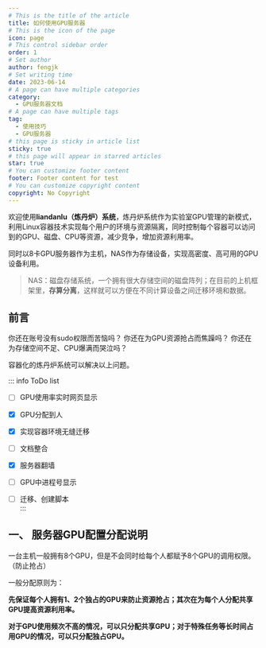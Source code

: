 ```yaml
---
# This is the title of the article
title: 如何使用GPU服务器
# This is the icon of the page
icon: page
# This control sidebar order
order: 1
# Set author
author: fengjk
# Set writing time
date: 2023-06-14
# A page can have multiple categories
category:
  - GPU服务器文档
# A page can have multiple tags
tag:
  - 使用技巧
  - GPU服务器
# this page is sticky in article list
sticky: true
# this page will appear in starred articles
star: true
# You can customize footer content
footer: Footer content for test
# You can customize copyright content
copyright: No Copyright
---
```



欢迎使用**liandanlu（炼丹炉）系统**，炼丹炉系统作为实验室GPU管理的新模式，利用Linux容器技术实现每个用户的环境与资源隔离，同时控制每个容器可以访问到的GPU、磁盘、CPU等资源，减少竞争，增加资源利用率。

同时以8卡GPU服务器作为主机，NAS作为存储设备，实现高密度、高可用的GPU设备利用。
>NAS：磁盘存储系统，一个拥有很大存储空间的磁盘阵列；在目前的上机框架里，**存算分离**，这样就可以方便在不同计算设备之间迁移环境和数据。

## 前言

你还在账号没有sudo权限而苦恼吗？ 你还在为GPU资源抢占而焦躁吗？ 你还在为存储空间不足、CPU爆满而哭泣吗？

容器化的炼丹炉系统可以解决以上问题。

::: info ToDo list
- [ ] GPU使用率实时网页显示
- [x] GPU分配到人
- [x] 实现容器环境无缝迁移
- [ ] 文档整合
- [x] 服务器翻墙
- [ ] GPU中进程号显示
- [ ] 迁移、创建脚本  
:::


## 一、 服务器GPU配置分配说明

一台主机一般拥有8个GPU，但是不会同时给每个人都赋予8个GPU的调用权限。（防止抢占）

一般分配原则为：

**先保证每个人拥有1、2个独占的GPU来防止资源抢占；其次在为每个人分配共享GPU提高资源利用率。**

**对于GPU使用频次不高的情况，可以只分配共享GPU；对于特殊任务等长时间占用GPU的情况，可以只分配独占GPU。**

